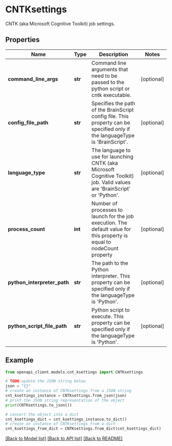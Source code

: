 # CNTKsettings

CNTK (aka Microsoft Cognitive Toolkit) job settings.

## Properties

Name | Type | Description | Notes
------------ | ------------- | ------------- | -------------
**command_line_args** | **str** | Command line arguments that need to be passed to the python script or cntk executable. | [optional] 
**config_file_path** | **str** | Specifies the path of the BrainScript config file. This property can be specified only if the languageType is &#39;BrainScript&#39;. | [optional] 
**language_type** | **str** | The language to use for launching CNTK (aka Microsoft Cognitive Toolkit) job. Valid values are &#39;BrainScript&#39; or &#39;Python&#39;. | [optional] 
**process_count** | **int** | Number of processes to launch for the job execution. The default value for this property is equal to nodeCount property | [optional] 
**python_interpreter_path** | **str** | The path to the Python interpreter. This property can be specified only if the languageType is &#39;Python&#39;. | [optional] 
**python_script_file_path** | **str** | Python script to execute. This property can be specified only if the languageType is &#39;Python&#39;. | [optional] 

## Example

```python
from openapi_client.models.cnt_ksettings import CNTKsettings

# TODO update the JSON string below
json = "{}"
# create an instance of CNTKsettings from a JSON string
cnt_ksettings_instance = CNTKsettings.from_json(json)
# print the JSON string representation of the object
print(CNTKsettings.to_json())

# convert the object into a dict
cnt_ksettings_dict = cnt_ksettings_instance.to_dict()
# create an instance of CNTKsettings from a dict
cnt_ksettings_from_dict = CNTKsettings.from_dict(cnt_ksettings_dict)
```
[[Back to Model list]](../README.md#documentation-for-models) [[Back to API list]](../README.md#documentation-for-api-endpoints) [[Back to README]](../README.md)


